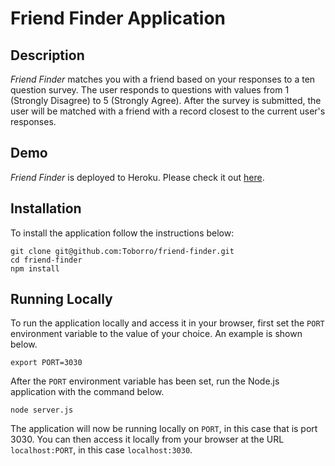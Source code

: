 # Friend Finder Application

## Description

*Friend Finder* matches you with a friend based on your responses to a ten question survey. The user responds to questions with values from 1 (Strongly Disagree) to 5 (Strongly Agree). After the survey is submitted, the user will be matched with a friend with a record closest to the current user's responses.


## Demo
	
*Friend Finder* is deployed to Heroku. Please check it out [here]().

## Installation

To install the application follow the instructions below:

	git clone git@github.com:Toborro/friend-finder.git
	cd friend-finder
	npm install
	
## Running Locally

To run the application locally and access it in your browser, first set the `PORT` environment variable to the value of your choice. An example is shown below.

	export PORT=3030
	
After the `PORT` environment variable has been set, run the Node.js application with the command below.

	node server.js
	
The application will now be running locally on `PORT`, in this case that is port 3030. You can then access it locally from your browser at the URL `localhost:PORT`, in this case `localhost:3030`.
